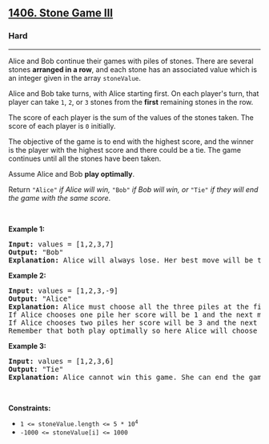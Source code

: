 <h2><a href="https://leetcode.com/problems/stone-game-iii/">1406. Stone Game III</a></h2><h3>Hard</h3><hr><div><p>Alice and Bob continue their games with piles of stones. There are several stones <strong>arranged in a row</strong>, and each stone has an associated value which is an integer given in the array <code>stoneValue</code>.</p>

<p>Alice and Bob take turns, with Alice starting first. On each player's turn, that player can take <code>1</code>, <code>2</code>, or <code>3</code> stones from the <strong>first</strong> remaining stones in the row.</p>

<p>The score of each player is the sum of the values of the stones taken. The score of each player is <code>0</code> initially.</p>

<p>The objective of the game is to end with the highest score, and the winner is the player with the highest score and there could be a tie. The game continues until all the stones have been taken.</p>

<p>Assume Alice and Bob <strong>play optimally</strong>.</p>

<p>Return <code>"Alice"</code><em> if Alice will win, </em><code>"Bob"</code><em> if Bob will win, or </em><code>"Tie"</code><em> if they will end the game with the same score</em>.</p>

<p>&nbsp;</p>
<p><strong class="example">Example 1:</strong></p>

<pre><strong>Input:</strong> values = [1,2,3,7]
<strong>Output:</strong> "Bob"
<strong>Explanation:</strong> Alice will always lose. Her best move will be to take three piles and the score become 6. Now the score of Bob is 7 and Bob wins.
</pre>

<p><strong class="example">Example 2:</strong></p>

<pre><strong>Input:</strong> values = [1,2,3,-9]
<strong>Output:</strong> "Alice"
<strong>Explanation:</strong> Alice must choose all the three piles at the first move to win and leave Bob with negative score.
If Alice chooses one pile her score will be 1 and the next move Bob's score becomes 5. In the next move, Alice will take the pile with value = -9 and lose.
If Alice chooses two piles her score will be 3 and the next move Bob's score becomes 3. In the next move, Alice will take the pile with value = -9 and also lose.
Remember that both play optimally so here Alice will choose the scenario that makes her win.
</pre>

<p><strong class="example">Example 3:</strong></p>

<pre><strong>Input:</strong> values = [1,2,3,6]
<strong>Output:</strong> "Tie"
<strong>Explanation:</strong> Alice cannot win this game. She can end the game in a draw if she decided to choose all the first three piles, otherwise she will lose.
</pre>

<p>&nbsp;</p>
<p><strong>Constraints:</strong></p>

<ul>
	<li><code>1 &lt;= stoneValue.length &lt;= 5 * 10<sup>4</sup></code></li>
	<li><code>-1000 &lt;= stoneValue[i] &lt;= 1000</code></li>
</ul>
</div>